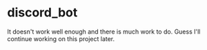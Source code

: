 # discord_bot
It doesn't work well enough and there is much work to do. Guess I'll continue working on this project later.

